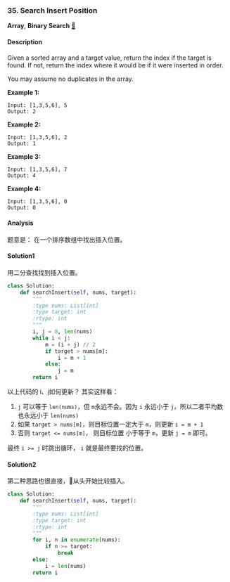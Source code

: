 
### 35. Search Insert Position

**Array**, **Binary Search**    [💚](https://leetcode.com/problems/search-insert-position)    

#### Description

Given a sorted array and a target value, return the index if the target is found. If not, return the index where it would be if it were inserted in order.

You may assume no duplicates in the array.

**Example 1:**

```
Input: [1,3,5,6], 5
Output: 2
```

**Example 2:**

```
Input: [1,3,5,6], 2
Output: 1
```

**Example 3:**

```
Input: [1,3,5,6], 7
Output: 4
```

**Example 4:**

```
Input: [1,3,5,6], 0
Output: 0
```

#### Analysis

题意是： 在一个排序数组中找出插入位置。


#### Solution1

用二分查找找到插入位置。

```python
class Solution:
    def searchInsert(self, nums, target):
        """
        :type nums: List[int]
        :type target: int
        :rtype: int
        """
        i, j = 0, len(nums)
        while i < j:
            m = (i + j) // 2
            if target > nums[m]:
                i = m + 1
            else:
                j = m
        return i
```

以上代码的 i、j如何更新？ 其实这样看：

1. `j` 可以等于 `len(nums)`，但 `m`永远不会。因为 `i` 永远小于 `j`，所以二者平均数也永远小于 `len(nums)`
2. 如果 `target > nums[m]`，则目标位置一定大于 `m`，则更新 `i = m + 1`
3. 否则 `target <= nums[m]`， 则目标位置 小于等于 `m`，更新 `j = m` 即可。

最终 `i >= j` 时跳出循环， `i` 就是最终要找的位置。


#### Solution2

第二种思路也很直接，从头开始比较插入。

```python
class Solution:
    def searchInsert(self, nums, target):
        """
        :type nums: List[int]
        :type target: int
        :rtype: int
        """
        for i, n in enumerate(nums):
            if n >= target:
                break
        else:
            i = len(nums)
        return i
```
